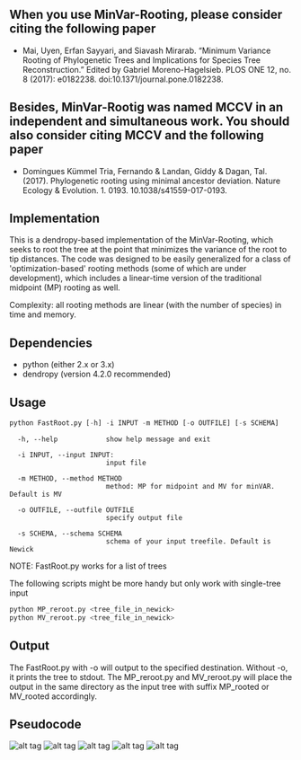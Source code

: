 ## When you use MinVar-Rooting, please consider citing the following paper
- Mai, Uyen, Erfan Sayyari, and Siavash Mirarab. “Minimum Variance Rooting of Phylogenetic Trees and Implications for Species Tree Reconstruction.” Edited by Gabriel Moreno-Hagelsieb. PLOS ONE 12, no. 8 (2017): e0182238. doi:10.1371/journal.pone.0182238.


## Besides, MinVar-Rootig was named MCCV in an independent and simultaneous work. You should also consider citing MCCV and the following paper 
- Domingues Kümmel Tria, Fernando & Landan, Giddy & Dagan, Tal. (2017). Phylogenetic rooting using minimal ancestor deviation. Nature Ecology & Evolution. 1. 0193. 10.1038/s41559-017-0193. 
  

## Implementation
This is a dendropy-based implementation of the MinVar-Rooting, which seeks to root the tree at the point that minimizes the variance of the root to tip distances. The code was designed to be easily generalized for a class of 'optimization-based' rooting methods (some of which are under development), which includes a linear-time version of the traditional midpoint (MP) rooting as well.

Complexity: all rooting methods are linear (with the number of species) in time and memory.

## Dependencies
- python (either 2.x or 3.x)
- dendropy (version 4.2.0 recommended)

## Usage

```python
python FastRoot.py [-h] -i INPUT -m METHOD [-o OUTFILE] [-s SCHEMA]
```
```
  -h, --help            show help message and exit
  
  -i INPUT, --input INPUT:
                        input file
                        
  -m METHOD, --method METHOD
                        method: MP for midpoint and MV for minVAR. Default is MV
                        
  -o OUTFILE, --outfile OUTFILE
                        specify output file
                        
  -s SCHEMA, --schema SCHEMA
                        schema of your input treefile. Default is Newick
```

NOTE: FastRoot.py works for a list of trees

The following scripts might be more handy but only work with single-tree input

```python 
python MP_reroot.py <tree_file_in_newick>
python MV_reroot.py <tree_file_in_newick>
```

## Output
The FastRoot.py with -o will output to the specified destination. Without -o, it prints the tree to stdout. 
The MP\_reroot.py and MV\_reroot.py will place the output in the same directory as the input tree with suffix MP\_rooted or MV\_rooted accordingly.

## Pseudocode
![alt tag](https://github.com/uym2/MinVar-Rooting/blob/master/imgs/MV_alg.png)
![alt tag](https://github.com/uym2/MinVar-Rooting/blob/master/imgs/Eq4.png)
![alt tag](https://github.com/uym2/MinVar-Rooting/blob/master/imgs/Eq6.png)
![alt tag](https://github.com/uym2/MinVar-Rooting/blob/master/imgs/Eq7.png)
![alt tag](https://github.com/uym2/MinVar-Rooting/blob/master/imgs/MP_alg.png)
